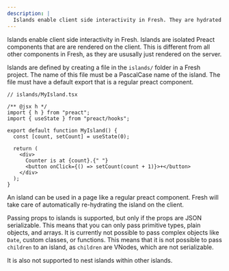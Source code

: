 ```yaml
---
description: |
  Islands enable client side interactivity in Fresh. They are hydrated on the client in addition to being rendered on the server.
---
```


Islands enable client side interactivity in Fresh. Islands are isolated Preact
components that are are rendered on the client. This is different from all other
components in Fresh, as they are ususally just rendered on the server.

Islands are defined by creating a file in the `islands/` folder in a Fresh
project. The name of this file must be a PascalCase name of the island. The file
must have a default export that is a regular preact component.

```tsx
// islands/MyIsland.tsx

/** @jsx h */
import { h } from "preact";
import { useState } from "preact/hooks";

export default function MyIsland() {
  const [count, setCount] = useState(0);

  return (
    <div>
      Counter is at {count}.{" "}
      <button onClick={() => setCount(count + 1)}>+</button>
    </div>
  );
}
```

An island can be used in a page like a regular preact component. Fresh will take
care of automatically re-hydrating the island on the client.

Passing props to islands is supported, but only if the props are JSON
serializable. This means that you can only pass primitive types, plain objects,
and arrays. It is currently not possible to pass complex objects like `Date`,
custom classes, or functions. This means that it is not possible to pass
`children` to an island, as `children` are VNodes, which are not serializable.

It is also not supported to nest islands within other islands.
